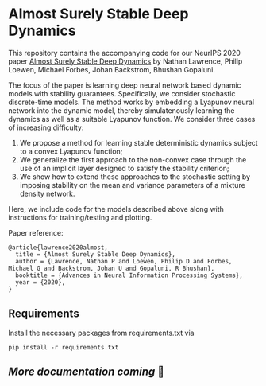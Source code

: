 # Almost Surely Stable Deep Dynamics
This repository contains the accompanying code for our NeurIPS 2020 paper [Almost Surely Stable Deep Dynamics](https://dais.chbe.ubc.ca/assets/preprints/2020C6_Lawrence_NeurIPS.pdf) by Nathan Lawrence, Philip Loewen, Michael Forbes, Johan Backstrom, Bhushan Gopaluni.

The focus of the paper is learning deep neural network based dynamic models with stability guarantees. Specifically, we consider stochastic discrete-time models. The method works by embedding a Lyapunov neural network into the dynamic model, thereby simulatenously learning the dynamics as well as a suitable Lyapunov function. We consider three cases of increasing difficulty:

  1. We propose a method for learning stable deterministic dynamics subject to a convex Lyapunov function;
  2. We generalize the first approach to the non-convex case through the use of an implicit layer designed to satisfy the stability criterion;
  3. We show how to extend these approaches to the stochastic setting by imposing stability on the mean and variance parameters of a mixture density network.

Here, we include code for the models described above along with instructions for training/testing and plotting.

Paper reference:
```
@article{lawrence2020almost,
  title = {Almost Surely Stable Deep Dynamics},
  author = {Lawrence, Nathan P and Loewen, Philip D and Forbes, Michael G and Backstrom, Johan U and Gopaluni, R Bhushan},
  booktitle = {Advances in Neural Information Processing Systems},
  year = {2020},
}
```

## Requirements
Install the necessary packages from requirements.txt via
```
pip install -r requirements.txt
```

## _More documentation coming_ :wrench:

